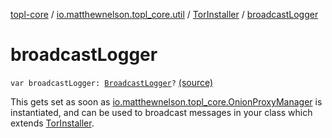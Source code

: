 [topl-core](../../index.md) / [io.matthewnelson.topl_core.util](../index.md) / [TorInstaller](index.md) / [broadcastLogger](./broadcast-logger.md)

# broadcastLogger

`var broadcastLogger: `[`BroadcastLogger`](../../io.matthewnelson.topl_core.broadcaster/-broadcast-logger/index.md)`?` [(source)](https://github.com/05nelsonm/TorOnionProxyLibrary-Android/blob/master/topl-core/src/main/java/io/matthewnelson/topl_core/util/TorInstaller.kt#L111)

This gets set as soon as [io.matthewnelson.topl_core.OnionProxyManager](../../io.matthewnelson.topl_core/-onion-proxy-manager/index.md) is instantiated,
and can be used to broadcast messages in your class which extends [TorInstaller](index.md).

